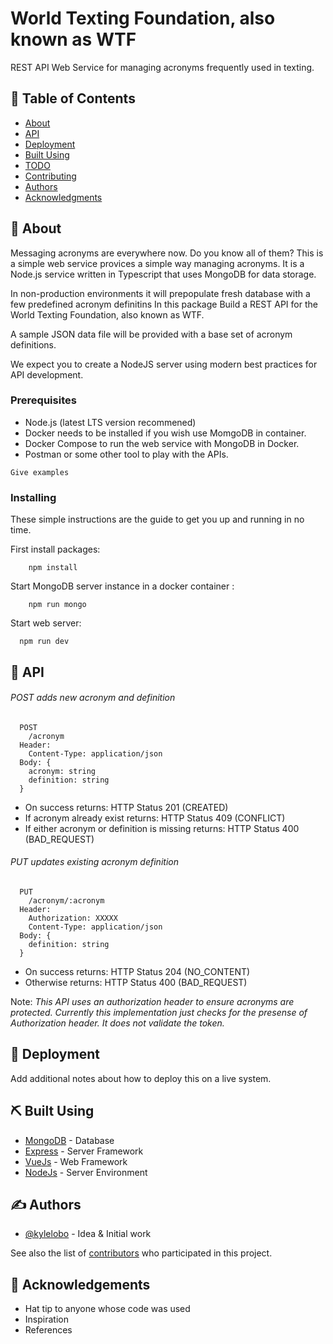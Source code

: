 # World Texting Foundation, also known as WTF

<p>
REST API Web Service for managing acronyms frequently used in texting.
</p>

## 📝 Table of Contents

- [About](#about)
- [API](#api)
- [Deployment](#deployment)
- [Built Using](#built_using)
- [TODO](../TODO.md)
- [Contributing](../CONTRIBUTING.md)
- [Authors](#authors)
- [Acknowledgments](#acknowledgement)

## 🧐 About <a name = "about"></a>

Messaging acronyms are everywhere now. Do you know all of them?
This is a simple web service provices a simple way managing acronyms.
It is a Node.js service written in Typescript that uses MongoDB for data storage.

In non-production environments it will prepopulate fresh database with a few predefined
acronym definitins In this package 
Build a REST API for the World Texting Foundation, also known as WTF.

A sample JSON data file will be provided with a base set of acronym definitions.

We expect you to create a NodeJS server using modern best practices for API development.

### Prerequisites

  - Node.js (latest LTS version recommened)
  - Docker needs to be installed if you wish use MomgoDB in container.
  - Docker Compose to run the web service with MongoDB in Docker.
  - Postman or some other tool to play with the APIs.

```
Give examples
```

### Installing

These simple instructions are the guide to get you up and running in no time.

First install packages:
```
	npm install
```

Start MongoDB server instance in a docker container :
```
	npm run mongo
```

Start web server:
```
  npm run dev
```

## 🎈 API <a name="api"></a>

###### POST <i>adds new acronym and definition</i>
```
  POST
    /acronym
  Header:
    Content-Type: application/json
  Body: {
    acronym: string
    definition: string
  }
```
- On success returns: HTTP Status 201 (CREATED)
- If acronym already exist returns: HTTP Status 409 (CONFLICT)
- If either acronym or definition is missing returns: HTTP Status 400 (BAD_REQUEST)


###### PUT <i>updates existing acronym definition</i>
```
  PUT
    /acronym/:acronym
  Header:
    Authorization: XXXXX
    Content-Type: application/json
  Body: {
    definition: string
  }
```
- On success returns: HTTP Status 204 (NO_CONTENT)
- Otherwise returns: HTTP Status 400 (BAD_REQUEST)

Note: *This API uses an authorization header to ensure acronyms are protected.  Currently this implementation just checks for the presense of Authorization header. It does not validate the token.*




## 🚀 Deployment <a name = "deployment"></a>

Add additional notes about how to deploy this on a live system.

## ⛏️ Built Using <a name = "built_using"></a>

- [MongoDB](https://www.mongodb.com/) - Database
- [Express](https://expressjs.com/) - Server Framework
- [VueJs](https://vuejs.org/) - Web Framework
- [NodeJs](https://nodejs.org/en/) - Server Environment

## ✍️ Authors <a name = "authors"></a>

- [@kylelobo](https://github.com/kylelobo) - Idea & Initial work

See also the list of [contributors](https://github.com/kylelobo/The-Documentation-Compendium/contributors) who participated in this project.

## 🎉 Acknowledgements <a name = "acknowledgement"></a>

- Hat tip to anyone whose code was used
- Inspiration
- References
